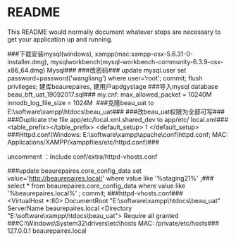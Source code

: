 # README #

This README would normally document whatever steps are necessary to get your application up and running.

###下载安装mysql(windows), xampp(mac:xampp-osx-5.6.31-0-installer.dmg), mysqlworkbench(mysql-workbench-community-6.3.9-osx-x86_64.dmg)
Mysql###
###改密码###
update mysql.user set password=password('wangliang') where user=‘root'; 
commit; 
flush privileges; 
建库beaurepaires, 
建用户apdgystage
###导入mysql  database  beau_bft_uat_19092017.sql###
my.cnf: max_allowed_packet = 10240M innodb_log_file_size = 1024M 
###克隆beau_uat to E:\software\xampp\htdocs\beau_uat###
###改beau_uat权限为全部可写###
###Duplicate the file app/etc/local.xml.shared_dev to app/etc/ local.xml###
<resources>
            <db>
                <table_prefix><![CDATA[]]></table_prefix>
            </db>
            <default_setup>
                <connection>
                    <host><![CDATA[localhost:3306]]></host>
                    <username><![CDATA[root]]></username>
                    <password><![CDATA[wangliang]]></password>
                    <dbname><![CDATA[beaurepaires]]></dbname>
                    <initStatements><![CDATA[SET NAMES utf8]]></initStatements>
                    <model><![CDATA[mysql4]]></model>
                    <type><![CDATA[pdo_mysql]]></type>
                    <pdoType><![CDATA[]]></pdoType>
                    <active>1</active>
                </connection>
            </default_setup>
        </resources>
###Httpd.conf(Windows:  E:\software\xampp\apache\conf\httpd.conf; MAC: Applications/XAMPP/xamppfiles/etc/httpd.conf)###

 uncomment ：Include conf/extra/httpd-vhosts.conf

###update beaurepaires.core_config_data set value='http://beaurepaires.local/' where value like '%staging21%' ;###
select * from beaurepaires.core_config_data where value like '%beaurepaires.local%' ;
commit;
###httpd-vhosts.conf###  
<VirtualHost *:80>
DocumentRoot "E:\software\xampp\htdocs\beau_uat"
ServerName beaurepaires.local
<Directory "E:\software\xampp\htdocs\beau_uat">
        Require all granted
    </Directory>
</VirtualHost>
###C:\Windows\System32\drivers\etc\hosts
MAC: /private/etc/hosts###
                       127.0.0.1 beaurepaires.local 

